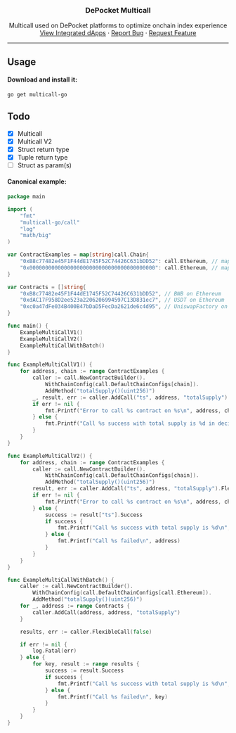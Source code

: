 <br />
<div align="center">
<h3 align="center">DePocket Multicall</h3>
  <p align="center">
    Multicall used on DePocket platforms to optimize onchain index experience
    <br />
    <a href="https://app.depocket.com/listing">View Integrated dApps</a>
    ·
    <a href="https://multicall-go/issues">Report Bug</a>
    ·
    <a href="https://multicall-go/issues">Request Feature</a>
  </p>
</div>

----

## Usage

#### Download and install it:

```sh
go get multicall-go
```

## Todo

- [x] Multicall 
- [x] Multicall V2
- [x] Struct return type
- [x] Tuple return type
- [ ] Struct as param(s)

#### Canonical example:

```go
package main

import (
	"fmt"
	"multicall-go/call"
	"log"
	"math/big"
)

var ContractExamples = map[string]call.Chain{
	"0xB8c77482e45F1F44dE1745F52C74426C631bDD52": call.Ethereum, // map[BNB:chain]
	"0x0000000000000000000000000000000000000000": call.Ethereum, // map[null_address:chain]
}

var Contracts = []string{
	"0xB8c77482e45F1F44dE1745F52C74426C631bDD52", // BNB on Ethereum
	"0xdAC17F958D2ee523a2206206994597C13D831ec7", // USDT on Ethereum
	"0xc0a47dFe034B400B47bDaD5FecDa2621de6c4d95", // UniswapFactory on Ethereum
}

func main() {
	ExampleMultiCallV1()
	ExampleMultiCallV2()
	ExampleMultiCallWithBatch()
}

func ExampleMultiCallV1() {
	for address, chain := range ContractExamples {
		caller := call.NewContractBuilder().
			WithChainConfig(call.DefaultChainConfigs[chain]).
			AddMethod("totalSupply()(uint256)")
		_, result, err := caller.AddCall("ts", address, "totalSupply").Call(nil)
		if err != nil {
			fmt.Printf("Error to call %s contract on %s\n", address, chain)
		} else {
			fmt.Printf("Call %s success with total supply is %d in decimals\n", address, result["ts"][0].(*big.Int))
		}
	}
}

func ExampleMultiCallV2() {
	for address, chain := range ContractExamples {
		caller := call.NewContractBuilder().
			WithChainConfig(call.DefaultChainConfigs[chain]).
			AddMethod("totalSupply()(uint256)")
		result, err := caller.AddCall("ts", address, "totalSupply").FlexibleCall(true)
		if err != nil {
			fmt.Printf("Error to call %s contract on %s\n", address, chain)
		} else {
			success := result["ts"].Success
			if success {
				fmt.Printf("Call %s success with total supply is %d\n", address, result["ts"].ReturnData[0].(*big.Int))
			} else {
				fmt.Printf("Call %s failed\n", address)
			}
		}
	}
}

func ExampleMultiCallWithBatch() {
	caller := call.NewContractBuilder().
		WithChainConfig(call.DefaultChainConfigs[call.Ethereum]).
		AddMethod("totalSupply()(uint256)")
	for _, address := range Contracts {
		caller.AddCall(address, address, "totalSupply")
	}

	results, err := caller.FlexibleCall(false)

	if err != nil {
		log.Fatal(err)
	} else {
		for key, result := range results {
			success := result.Success
			if success {
				fmt.Printf("Call %s success with total supply is %d\n", key, result.ReturnData[0].(*big.Int))
			} else {
				fmt.Printf("Call %s failed\n", key)
			}
		}
	}
}

```


